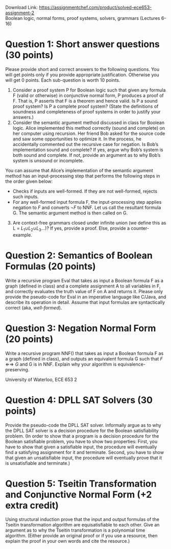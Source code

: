 Download Link: https://assignmentchef.com/product/solved-ece653-assignment-2
<br>
Boolean logic, normal forms, proof systems, solvers, grammars (Lectures 6-16)

<h1>Question 1: Short answer questions (30 points)</h1>

Please provide short and correct answers to the following questions. You will get points only if you provide appropriate justification. Otherwise you will get 0 points. Each sub-question is worth 10 points.

<ol>

 <li>Consider a proof system P for Boolean logic such that given any formula F (valid or otherwise) in conjunctive normal form, P produces a proof of F. That is, P asserts that F is a theorem and hence valid. Is P a sound proof system? Is P a complete proof system? (State the definitions of soundness and completeness of proof systems in order to justify your answers.)</li>

 <li>Consider the semantic argument method discussed in class for Boolean logic. Alice implemented this method correctly (sound and complete) on her computer using recursion. Her friend Bob asked for the source code and saw some opportunities to optimize it. In the process, he accidentally commented out the recursive case for negation. Is Bob’s implementation sound and complete? If yes, argue why Bob’s system is both sound and complete. If not, provide an argument as to why Bob’s system is unsound or incomplete.</li>

</ol>

You can assume that Alice’s implementation of the semantic argument method has an input-processing step that performs the following steps in the order given below:

<ul>

 <li>Checks if inputs are well-formed. If they are not well-formed, rejects such inputs.</li>

 <li>For any well-formed input formula F, the input-processing step applies negation to <em>F </em>and converts ¬<em>F </em>to NNF. Let us call the resultant formula G. The semantic argument method is then called on G.</li>

</ul>

<ol start="3">

 <li>Are context-free grammars closed under infinite union (we define this as L = <em>L</em><sub>1</sub>∪<em>L</em><sub>2</sub>∪<em>L</em><sub>3</sub><em>…</em>)? If yes, provide a proof. Else, provide a counter-example.</li>

</ol>

<h1>Question 2: Semantics of Boolean Formulas (20 points)</h1>

Write a recursive program Eval that takes as input a Boolean formula F as a graph (defined in class) and a complete assignment A to all variables in F, and correctly evaluates the truth value of F on A and returns it. Please only provide the pseudo-code for Eval in an imperative language like C/Java, and describe its operation in detail. Assume that input formulas are syntactically correct (aka, <em>well-formed</em>).

<h1>Question 3: Negation Normal Form (20 points)</h1>

Write a recursive program NNF() that takes as input a Boolean formula F as a graph (defined in class), and outputs an equivalent formula G such that <em>F </em>⇐⇒ <em>G </em>and G is in NNF. Explain why your algorithm is equivalence-preserving.

University of Waterloo, ECE 653                                                                                                                                               2

<h1>Question 4: DPLL SAT Solvers (30 points)</h1>

Provide the pseudo-code the DPLL SAT solver. Informally argue as to why the DPLL SAT solver is a decision procedure for the Boolean satisfiability problem. (In order to show that a program is a decision procedure for the Boolean satisfiable problem, you have to show two properties: First, you have to show that given a satisfiable input, the procedure will eventually find a satisfying assignment for it and terminate. Second, you have to show that given an unsatisfiable input, the procedure will eventually prove that it is unsatisfiable and terminate.)

<h1>Question 5: Tseitin Transformation and Conjunctive Normal Form (+2 extra credit)</h1>

Using structural induction prove that the input and output formulas of the Tseitin transformation algorithm are equisatisfiable to each other. Give an argument as to why the Tseitin transformation is a polynomial time algorithm. (Either provide an original proof or if you use a resource, then explain the proof in your own words and cite the resource.)